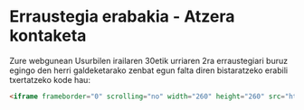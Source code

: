 # Erraustegia erabakia - Atzera kontaketa

Zure webgunean Usurbilen irailaren 30etik urriaren 2ra erraustegiari buruz egingo den herri galdeketarako zenbat egun falta diren bistaratzeko erabili txertatzeko kode hau:

```html
<iframe frameborder="0" scrolling="no" width="260" height="260" src="http://aldatsa.eus/erraustegia-erabakia-atzerako-kontaketa/"></iframe>
```
